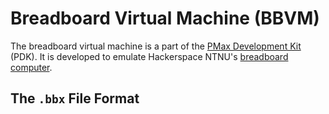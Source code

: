 # Breadboard Virtual Machine (BBVM)

The breadboard virtual machine is a part of the [PMax Development Kit](https://github.com/Fleli/PDK-Installer) (PDK). It is developed to emulate Hackerspace NTNU's [breadboard computer](https://github.com/hackerspace-ntnu/BreadboardComputer).

## The `.bbx` File Format



